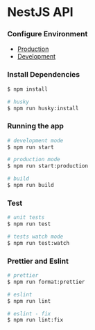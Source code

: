 # NestJS API

### Configure Environment
 - [Production](.env)
 - [Development](.env.development)


### Install Dependencies
```bash
$ npm install

# husky
$ npm run husky:install
```

### Running the app
```bash
# development mode
$ npm run start

# production mode
$ npm run start:production

# build
$ npm run build
```

### Test
```bash
# unit tests
$ npm run test

# tests watch mode
$ npm run test:watch
```

### Prettier and Eslint
```bash
# prettier
$ npm run format:prettier

# eslint
$ npm run lint

# eslint - fix
$ npm run lint:fix
```